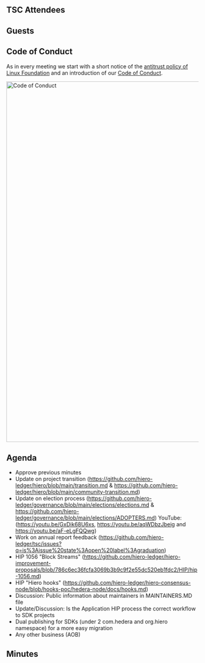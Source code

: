 ## TSC Attendees

## Guests

## Code of Conduct

As in every meeting we start with a short notice of the [antitrust policy of Linux Foundation](https://www.linuxfoundation.org/legal/antitrust-policy)
and an introduction of our [Code of Conduct](https://www.lfdecentralizedtrust.org/code-of-conduct).

<img width="945" alt="Code of Conduct" src="https://github.com/user-attachments/assets/3a187bc9-65ae-461e-bb46-7ce0db8e32cf">

## Agenda

- Approve previous minutes 
- Update on project transition (https://github.com/hiero-ledger/hiero/blob/main/transition.md & https://github.com/hiero-ledger/hiero/blob/main/community-transition.md)
- Update on election process (https://github.com/hiero-ledger/governance/blob/main/elections/elections.md & https://github.com/hiero-ledger/governance/blob/main/elections/ADOPTERS.md) YouTube: (https://youtu.be/GxDik68U6xs, https://youtu.be/aqWDbzJbeig and https://youtu.be/aF-eLgFQQwg)
- Work on annual report feedback (https://github.com/hiero-ledger/tsc/issues?q=is%3Aissue%20state%3Aopen%20label%3Agraduation)
- HIP 1056 "Block Streams" (https://github.com/hiero-ledger/hiero-improvement-proposals/blob/786c6ec36fcfa3069b3b9c9f2e55dc520eb1fdc2/HIP/hip-1056.md)
- HIP "Hiero hooks" (https://github.com/hiero-ledger/hiero-consensus-node/blob/hooks-poc/hedera-node/docs/hooks.md)
- Discussion: Public information about maintainers in MAINTAINERS.MD file
- Update/Discussion: Is the Application HIP process the correct workflow to SDK projects
- Dual publishing for SDKs (under 2 com.hedera and org.hiero namespace) for a more easy migration
- Any other business (AOB)

## Minutes
